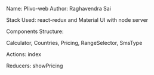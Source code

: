 
Name: Plivo-web
Author: Raghavendra Sai

Stack Used: react-redux and Material UI with node server

Components Structure:

Calculator,
Countries,
Pricing,
RangeSelector,
SmsType

Actions:
index

Reducers:
showPricing


